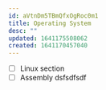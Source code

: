 ```yaml
---
id: aVtnDm5TBmQfxOgRoc0m1
title: Operating System
desc: ""
updated: 1641175508062
created: 1641170457040
---
```


- [ ] Linux section
- [ ] Assembly
      dsfsdfsdf
